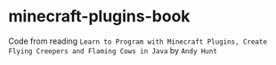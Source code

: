 # minecraft-plugins-book

Code from reading `Learn to Program with Minecraft Plugins, Create Flying Creepers and Flaming Cows in Java` by `Andy Hunt`
